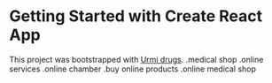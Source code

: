 # Getting Started with Create React App

This project was bootstrapped with [Urmi drugs](https://sleepy-perlman-12a896.netlify.app/home).
.medical shop
.online services
.online chamber
.buy online products
.online medical shop

